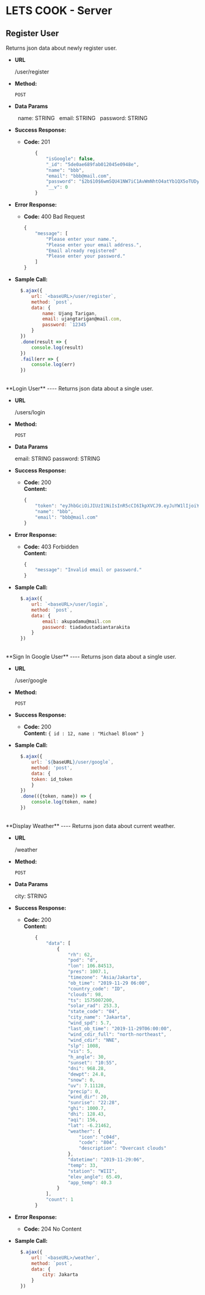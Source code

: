 # LETS COOK - Server

**Register User**
----
  Returns json data about newly register user.

* **URL**

  /user/register

* **Method:**

  `POST`

* **Data Params**

  &nbsp; name: STRING
  &nbsp; email: STRING
  &nbsp; password: STRING

* **Success Response:**

  * **Code:** 201 <br />
    ```javascript
        {
            "isGoogle": false,
            "_id": "5de0ae689fab012045e0948e",
            "name": "bbb",
            "email": "bbb@mail.com",
            "password": "$2b$10$6wmSQU41NW7iC1AvWmNhtO4atYb1QX5oTUDy0QdvWNFBStTVWQIIq",
            "__v": 0
        }
    ```
* **Error Response:**

  * **Code:** 400 Bad Request <br />
    ```javascript
    {
        "message": [
            "Please enter your name.",
            "Please enter your email address.",
            "Email already registered"
            "Please enter your password."
        ]
    }
    ```

* **Sample Call:**

  ```javascript
    $.ajax({
        url: `<baseURL>/user/register`,
        method: `post`,
        data: {
            name: Ujang Tarigan,
            email: ujangtarigan@mail.com, 
            password: `12345`
        }
    })
    .done(result => {
        console.log(result)
    })
    .fail(err => {
        console.log(err)
    })
  ```

<br>
**Login User**
----
  Returns json data about a single user.

* **URL**

  /users/login

* **Method:**

  `POST`

* **Data Params**

  email: STRING
  password: STRING

* **Success Response:**

  * **Code:** 200 <br />
    **Content:** 
    ```javascript
    {
        "token": "eyJhbGciOiJIUzI1NiIsInR5cCI6IkpXVCJ9.eyJuYW1lIjoiYmJiIiwiZW1haWwiOiJiYmJAbWFpbC5jb20iLCJpZCI6IjVkZTBhZTY4OWZhYjAxMjA0NWUwOTQ4ZSIsImlhdCI6MTU3NTAwNzE3NiwiZXhwIjoxNTc1MDkzNTc2fQ.1YSl0xcpDT_HxPUPjgp5I7HPH4Liezt-xFwFPROuQ24",
        "name": "bbb",
        "email": "bbb@mail.com"
    }
    ```
 
* **Error Response:**

  * **Code:** 403 Forbidden <br />
    **Content:** 
    ```javascript
    {
        "message": "Invalid email or password."
    }
    ```

* **Sample Call:**

  ```javascript
    $.ajax({
        url: `<baseURL>/user/login`,
        method: `post`,
        data: {
            email: akupadamu@mail.com
            password: tiadadustadiantarakita
        }
    })
  ```

<br>
**Sign In Google User**
----
  Returns json data about a single user.

* **URL**

  /user/google

* **Method:**

  `POST`

* **Success Response:**

  * **Code:** 200 <br />
    **Content:** `{ id : 12, name : "Michael Bloom" }`
 

* **Sample Call:**

  ```javascript
    $.ajax({
        url: `${baseURL}/user/google`,
        method: 'post',
        data: {
        token: id_token
        }
    })
    .done(({token, name}) => {
        console.log(token, name)
    })
  ```
<br>
**Display Weather**
----
  Returns json data about current weather.

* **URL**

  /weather

* **Method:**

  `POST`

* **Data Params**

  city: STRING

* **Success Response:**

  * **Code:** 200 <br />
    **Content:** 
    ```javascript
        {
            "data": [
                {
                    "rh": 62,
                    "pod": "d",
                    "lon": 106.84513,
                    "pres": 1007.1,
                    "timezone": "Asia/Jakarta",
                    "ob_time": "2019-11-29 06:00",
                    "country_code": "ID",
                    "clouds": 98,
                    "ts": 1575007200,
                    "solar_rad": 253.3,
                    "state_code": "04",
                    "city_name": "Jakarta",
                    "wind_spd": 5.7,
                    "last_ob_time": "2019-11-29T06:00:00",
                    "wind_cdir_full": "north-northeast",
                    "wind_cdir": "NNE",
                    "slp": 1008,
                    "vis": 5,
                    "h_angle": 30,
                    "sunset": "10:55",
                    "dni": 968.28,
                    "dewpt": 24.8,
                    "snow": 0,
                    "uv": 7.11128,
                    "precip": 0,
                    "wind_dir": 20,
                    "sunrise": "22:28",
                    "ghi": 1000.7,
                    "dhi": 128.43,
                    "aqi": 156,
                    "lat": -6.21462,
                    "weather": {
                        "icon": "c04d",
                        "code": "804",
                        "description": "Overcast clouds"
                    },
                    "datetime": "2019-11-29:06",
                    "temp": 33,
                    "station": "WIII",
                    "elev_angle": 65.49,
                    "app_temp": 40.3
                }
            ],
            "count": 1
        }
    ```
 
* **Error Response:**

  * **Code:** 204 No Content <br />

* **Sample Call:**

  ```javascript
    $.ajax({
        url: `<baseURL>/weather`,
        method: `post`,
        data: {
            city: Jakarta
        }
    })
  ```